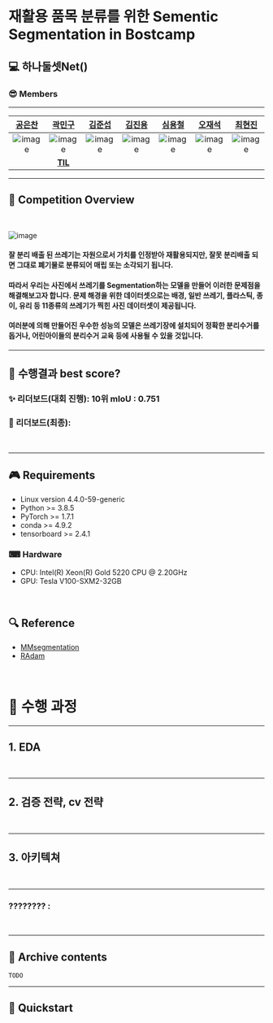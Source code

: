 # 재활용 품목 분류를 위한 Sementic Segmentation in Bostcamp

## 💻 하나둘셋Net()

### 😎 Members
___
| [공은찬](https://github.com/Chanchan2) | [곽민구](https://github.com/deokgu) | [김준섭](https://github.com/Aweseop) | [김진용](https://github.com/Kim-jy0819) | [심용철](https://github.com/ShimYCh) | [오재석](https://github.com/dmole20) | [최현진](https://github.com/hyeonjini) |
| :-: | :-: | :-: | :-: | :-: | :-: | :-: |
| ![image](https://user-images.githubusercontent.com/35412566/138591221-5c2b12cc-c2db-4679-892f-a0aa034cdf77.png) | ![image](https://user-images.githubusercontent.com/35412566/138591171-7b883dcd-7b83-492e-a251-9eb2960d6e62.png) | ![image](https://user-images.githubusercontent.com/35412566/138591221-5c2b12cc-c2db-4679-892f-a0aa034cdf77.png)|![image](https://user-images.githubusercontent.com/35412566/138591221-5c2b12cc-c2db-4679-892f-a0aa034cdf77.png) |![image](https://user-images.githubusercontent.com/35412566/138591221-5c2b12cc-c2db-4679-892f-a0aa034cdf77.png) |![image](https://user-images.githubusercontent.com/35412566/138591221-5c2b12cc-c2db-4679-892f-a0aa034cdf77.png) |![image](https://user-images.githubusercontent.com/35412566/138591221-5c2b12cc-c2db-4679-892f-a0aa034cdf77.png) |
| | [**TIL**](https://github.com/deokgu/deokgu/wiki)| | | | | | 

___
## 🔎 Competition Overview 
<br>

 ![image](https://user-images.githubusercontent.com/35412566/139359859-ea1469d8-8bd9-41f3-b09e-4b190ab795db.png)

#### 잘 분리 배출 된 쓰레기는 자원으로서 가치를 인정받아 재활용되지만, 잘못 분리배출 되면 그대로 폐기물로 분류되어 매립 또는 소각되기 됩니다.

#### 따라서 우리는 사진에서 쓰레기를 Segmentation하는 모델을 만들어 이러한 문제점을 해결해보고자 합니다. 문제 해경을 위한 데이터셋으로는 배경, 일반 쓰레기, 플라스틱, 종이, 유리 등 11종류의 쓰레기가 찍힌 사진 데이터셋이 제공됩니다. 

#### 여러분에 의해 만들어진 우수한 성능의 모델은 쓰레기장에 설치되어 정확한 분리수거를 돕거나, 어린아이들의 분리수거 교육 등에 사용될 수 있을 것입니다.
___
## 🎉 수행결과 best score? 

### ✨ 리더보드(대회 진행):  **10위**  mIoU : 0.751

### 🎊 리더보드(최종):


<br>

___
## 🎮 Requirements
- Linux version 4.4.0-59-generic
- Python >= 3.8.5
- PyTorch >= 1.7.1
- conda >= 4.9.2
- tensorboard >= 2.4.1
### ⌨ Hardware
- CPU: Intel(R) Xeon(R) Gold 5220 CPU @ 2.20GHz
- GPU: Tesla V100-SXM2-32GB
<br>

## 🔍 Reference
- [MMsegmentation](https://github.com/open-mmlab/mmsegmentation)
- [RAdam](https://github.com/LiyuanLucasLiu/RAdam/blob/master/radam/radam.py)
<br>

# 🔨 수행 과정 

___
## 1. EDA
<br>

___
## 2. 검증 전략, cv 전략

<br>

___
## 3. 아키텍쳐

<br>

___
### ????????    : 


<br>

___
## 📂 Archive contents
```
TODO
```
___
## 🛒 Quickstart
